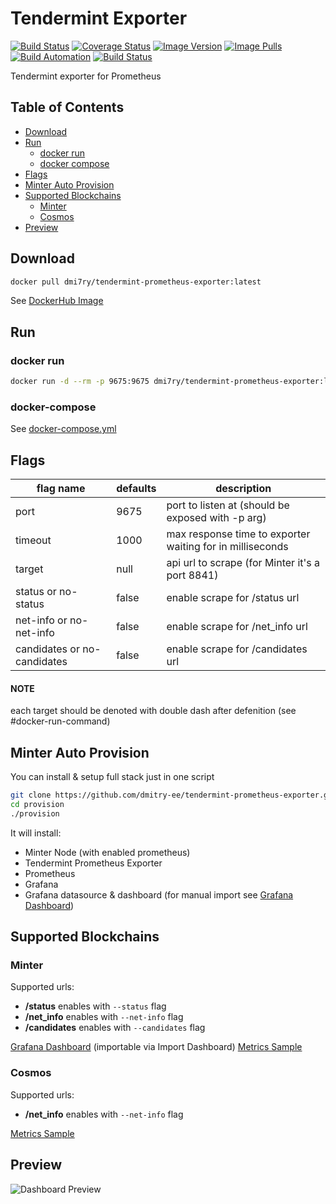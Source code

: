 # Tendermint Exporter
[![Build Status](https://travis-ci.org/dmitry-ee/tendermint-prometheus-exporter.svg?branch=master)](https://travis-ci.org/dmitry-ee/tendermint-prometheus-exporter)
[![Coverage Status](https://coveralls.io/repos/github/dmitry-ee/tendermint-prometheus-exporter/badge.svg?branch=master)](https://coveralls.io/github/dmitry-ee/tendermint-prometheus-exporter?branch=master)
[![Image Version](https://images.microbadger.com/badges/version/dmi7ry/tendermint-prometheus-exporter.svg)](https://microbadger.com/images/dmi7ry/tendermint-prometheus-exporter)
[![Image Pulls](https://img.shields.io/docker/pulls/dmi7ry/tendermint-prometheus-exporter)](https://hub.docker.com/r/dmi7ry/tendermint-prometheus-exporter)
[![Build Automation](https://img.shields.io/docker/cloud/automated/dmi7ry/tendermint-prometheus-exporter)](https://hub.docker.com/r/dmi7ry/tendermint-prometheus-exporter)
[![Build Status](https://img.shields.io/docker/cloud/build/dmi7ry/tendermint-prometheus-exporter)](https://hub.docker.com/r/dmi7ry/tendermint-prometheus-exporter)

Tendermint exporter for Prometheus

## Table of Contents
- [Download](#download)
- [Run](#run)
  - [docker run](#docker-run)
  - [docker compose](#docker-compose)
- [Flags](#flags)
- [Minter Auto Provision](#minter-auto-provision)
- [Supported Blockchains](#supported-blockchains)
  - [Minter](#minter)
  - [Cosmos](#cosmos)
- [Preview](#preview)

## Download
```bash
docker pull dmi7ry/tendermint-prometheus-exporter:latest
```
See [DockerHub Image](https://hub.docker.com/r/dmi7ry/tendermint-prometheus-exporter)

## Run
### docker run
```bash
docker run -d --rm -p 9675:9675 dmi7ry/tendermint-prometheus-exporter:latest serve --port 9675 --timeout 5000 --target https://api.minter.one --status --net-info --candidates -- [--target scrape_url [--status|--no-status] [--net-info|--no-net-info] [--candidates|--no-candidates]]
```
### docker-compose
See [docker-compose.yml](docker-compose.yml)

## Flags
| flag name | defaults | description |
| -- | -- | -- |
| port | 9675 | port to listen at (should be exposed with -p arg) |
| timeout | 1000 | max response time to exporter waiting for in milliseconds |
| target | null | api url to scrape (for Minter it's a port 8841) |
| status or no-status | false | enable scrape for /status url |
| net-info or no-net-info | false | enable scrape for /net_info url |
| candidates or no-candidates | false | enable scrape for /candidates url |
#### NOTE
each target should be denoted with double dash after defenition (see #docker-run-command)

## Minter Auto Provision
You can install & setup full stack just in one script
```bash
git clone https://github.com/dmitry-ee/tendermint-prometheus-exporter.git
cd provision
./provision
```
It will install:
- Minter Node (with enabled prometheus)
- Tendermint Prometheus Exporter
- Prometheus
- Grafana
- Grafana datasource & dashboard (for manual import see [Grafana Dashboard](provision/grafana/minter-dashboard.json))

## Supported Blockchains
### Minter
Supported urls:
- **/status** enables with `--status` flag
- **/net_info** enables with `--net-info` flag
- **/candidates** enables with `--candidates` flag

[Grafana Dashboard](provision/grafana/minter-dashboard.json) (importable via Import Dashboard)
[Metrics Sample](stubs/minter-metrics.txt)
### Cosmos
Supported urls:
- **/net_info** enables with `--net-info` flag

[Metrics Sample](stubs/cosmos-metrics.txt)

## Preview
![Dashboard Preview](img/dashboard.gif)
